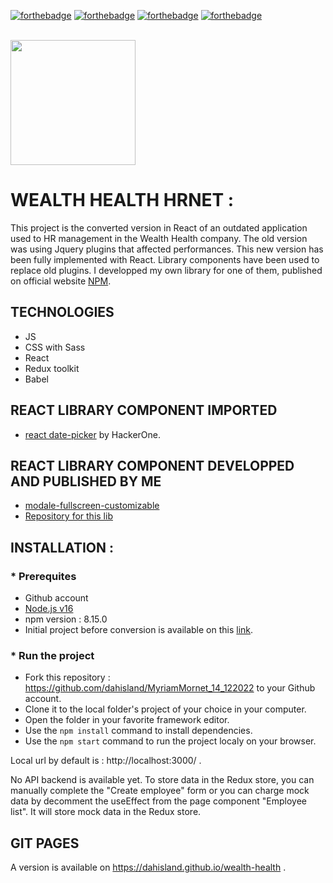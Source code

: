 [![forthebadge](https://forthebadge.com/images/badges/made-with-javascript.svg)](https://forthebadge.com)
[![forthebadge](./readme-assets/made-with-react.svg)](https://forthebadge.com)
[![forthebadge](https://forthebadge.com/images/badges/uses-css.svg)](https://forthebadge.com)
[![forthebadge](./readme-assets/uses-redux.svg)](https://forthebadge.com)

<br/>

<div id="header" align="left">
  <img src="./src/assets/logo-wealth-health.png" width="200"/>
</div>

# WEALTH HEALTH HRNET :

This project is the converted version in React of an outdated application used to HR management in
the Wealth Health company.
The old version was using Jquery plugins that affected performances.
This new version has been fully implemented with React.
Library components have been used to replace old plugins.
I developped my own library for one of them, published on official website [NPM](https://www.npmjs.com/).

## TECHNOLOGIES

- JS
- CSS with Sass
- React
- Redux toolkit
- Babel

## REACT LIBRARY COMPONENT IMPORTED

- [react date-picker](https://www.npmjs.com/package/react-datepicker) by HackerOne.

## REACT LIBRARY COMPONENT DEVELOPPED AND PUBLISHED BY ME

- [modale-fullscreen-customizable](https://www.npmjs.com/package/modale-fullscreen-customizable?activeTab=readme)
- [Repository for this lib](https://github.com/dahisland/fullscreen-modale-customizable-lib)

## INSTALLATION :

### \* Prerequites

- Github account
- [Node.js v16](https://nodejs.org/en/)
- npm version : 8.15.0
- Initial project before conversion is available on this [link](https://github.com/OpenClassrooms-Student-Center/P12_Front-end).

### \* Run the project

- Fork this repository : https://github.com/dahisland/MyriamMornet_14_122022 to your Github account.
- Clone it to the local folder's project of your choice in your computer.
- Open the folder in your favorite framework editor.
- Use the `npm install` command to install dependencies.
- Use the `npm start` command to run the project localy on your browser.

Local url by default is : http://localhost:3000/ .

No API backend is available yet.
To store data in the Redux store, you can manually complete the "Create employee" form or you can charge mock data by decomment the useEffect from the page component "Employee list". It will store mock data in the Redux store.

## GIT PAGES

A version is available on https://dahisland.github.io/wealth-health .
